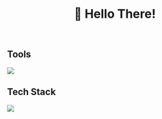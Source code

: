 <!--
--->  

<h1 align="center"> 👋 Hello There! </h1>
<p align="center">
  <br>
  
  <h2>Tools</h2>
   <a href="https://skillicons.dev">
    <img src="https://skillicons.dev/icons?i=vscode,github,git,mysql,visualstudio" />
  </a>
  <br>
  <h2>Tech Stack</h2>
  <a href="https://skillicons.dev">
    <img src="https://skillicons.dev/icons?i=js,java,c,py,cs,css,html,nodejs,php" />
  </a>
</p>


